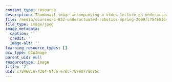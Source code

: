 ```yaml
---
content_type: resource
description: Thumbnail image accompanying a video lecture on underactuated robotics.
file: /media/courses/6-832-underactuated-robotics-spring-2009/c784601643048fc6e78c787e077d075c_2.jpg
file_type: image/jpeg
image_metadata:
  caption: ''
  credit: ''
  image-alt: ''
learning_resource_types: []
ocw_type: OCWImage
parent_uid: null
resourcetype: Image
title: '2'
uid: c7846016-4304-8fc6-e78c-787e077d075c
---
```

